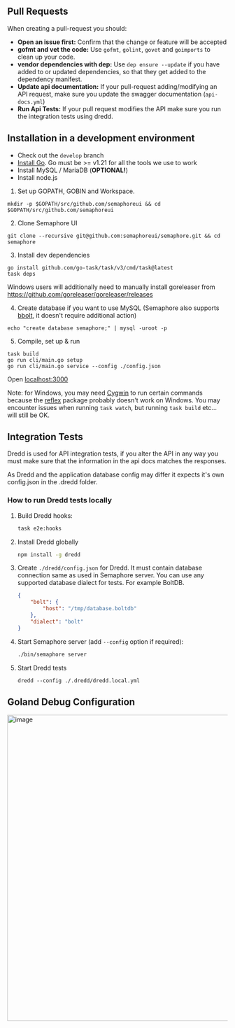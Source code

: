 ## Pull Requests

When creating a pull-request you should:

- __Open an issue first:__ Confirm that the change or feature will be accepted
- __gofmt and vet the code:__ Use  `gofmt`, `golint`, `govet` and `goimports` to clean up your code.
- __vendor dependencies with dep:__ Use `dep ensure --update` if you have added to or updated dependencies, so that they get added to the dependency manifest.
- __Update api documentation:__ If your pull-request adding/modifying an API request, make sure you update the swagger documentation (`api-docs.yml`)
- __Run Api Tests:__ If your pull request modifies the API make sure you run the integration tests using dredd.

## Installation in a development environment

- Check out the `develop` branch
- [Install Go](https://golang.org/doc/install). Go must be >= v1.21 for all the tools we use to work
- Install MySQL / MariaDB (**OPTIONAL!**)
- Install node.js

1) Set up GOPATH, GOBIN and Workspace.
```
mkdir -p $GOPATH/src/github.com/semaphoreui && cd $GOPATH/src/github.com/semaphoreui
```

2) Clone Semaphore UI

```
git clone --recursive git@github.com:semaphoreui/semaphore.git && cd semaphore
```

3) Install dev dependencies

```
go install github.com/go-task/task/v3/cmd/task@latest
task deps
```
Windows users will additionally need to manually install goreleaser from https://github.com/goreleaser/goreleaser/releases

4) Create database if you want to use MySQL (Semaphore also supports [bbolt](https://github.com/etcd-io/bbolt), it doesn't require additional action) 

```
echo "create database semaphore;" | mysql -uroot -p
```

5) Compile, set up & run

```
task build
go run cli/main.go setup
go run cli/main.go service --config ./config.json
```

Open [localhost:3000](http://localhost:3000)

Note: for Windows, you may need [Cygwin](https://www.cygwin.com/) to run certain commands because the [reflex](github.com/cespare/reflex) package probably doesn't work on Windows. 
You may encounter issues when running `task watch`, but running `task build` etc... will still be OK.

## Integration Tests

Dredd is used for API integration tests, if you alter the API in any way you must make sure that the information in the api docs
matches the responses.

As Dredd and the application database config may differ it expects it's own config.json in the .dredd folder.

### How to run Dredd tests locally

1) Build Dredd hooks:
    ```bash
    task e2e:hooks
    ```
2) Install Dredd globally
    ```bash
    npm install -g dredd
    ```
3) Create `./dredd/config.json` for Dredd. It must contain database connection same as used in Semaphore server.
   You can use any supported database dialect for tests. For example BoltDB.
    ```json
   {
        "bolt": {
            "host": "/tmp/database.boltdb"
        },
        "dialect": "bolt"
    }
    ```
4) Start Semaphore server (add `--config` option if required):
    ```bash
    ./bin/semaphore server
    ```
5) Start Dredd tests
    ```
    dredd --config ./.dredd/dredd.local.yml
    ```

## Goland Debug Configuration

<img width="700" alt="image" src="https://github.com/user-attachments/assets/cc6132ee-b31e-424c-8ca9-4eba56bf7fb0" />
